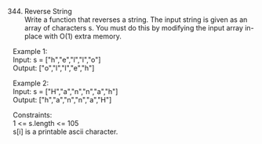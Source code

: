 344. Reverse String
<br>Write a function that reverses a string. The input string is given as an array of characters s.
You must do this by modifying the input array in-place with O(1) extra memory. 

Example 1:<br>
Input: s = ["h","e","l","l","o"]<br>
Output: ["o","l","l","e","h"]

Example 2:<br>
Input: s = ["H","a","n","n","a","h"]<br>
Output: ["h","a","n","n","a","H"]
 

Constraints:<br>
1 <= s.length <= 105<br>
s[i] is a printable ascii character.

